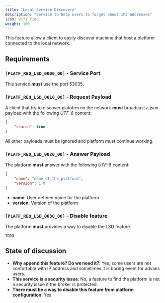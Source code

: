 ```yaml
---
title: "Local Service Discovery"
description: "Service to help users to forget about IPs addresses"
icon: wifi_find
weight: 100
---
```


This feature allow a client to easily discover machine that host a platform connected to the local network.

## Requirements

### `[PLATF_REQ_LSD_0000_00]` - Service Port

This service **must** use the port 53035.

### `[PLATF_REQ_LSD_0010_00]` - Request Payload

A client that try to discover platofrm on the network **must** broadcast a json payload with the following *UTF-8* content:

```json
{
    "search": true
}
```

All other payloads must be ignored and platform must continue working.

### `[PLATF_REQ_LSD_0020_00]` - Answer Payload

The platform **must** answer with the following *UTF-8* content:

```json
{
    "name": "name_of_the_platform",
    "version": 1.0
}
```

- **name**: User defined name for the platform
- **version**: Version of the platform

### `[PLATF_REQ_LSD_0030_00]` - Disable feature

The platform **must** provides a way to disable the LSD feature.

`TODO`

## State of discussion

- **Why append this feature? Do we need it?**: Yes, some users are not confortable with IP address and sometimes it is boring event for advans users.
- **This service is a security issue**: No, a feature to find the platform is not a security issue if the broker is protected.
- **There must be a way to disable this feature from platform configuration**: Yes

